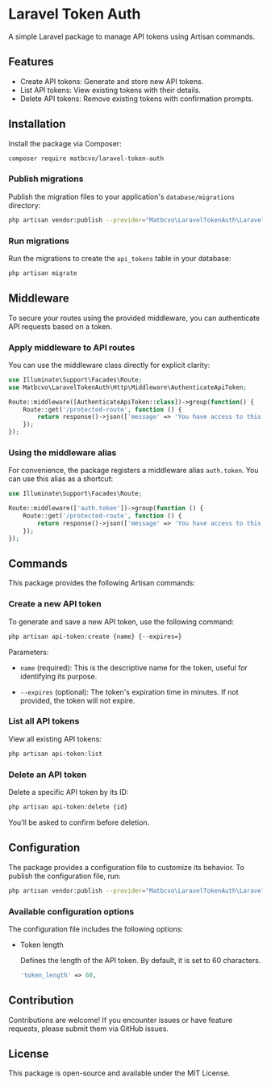 # Laravel Token Auth

A simple Laravel package to manage API tokens using Artisan commands.

## Features

- Create API tokens: Generate and store new API tokens.
- List API tokens: View existing tokens with their details.
- Delete API tokens: Remove existing tokens with confirmation prompts.

## Installation

Install the package via Composer:

```bash
composer require matbcvo/laravel-token-auth
```

### Publish migrations

Publish the migration files to your application's `database/migrations` directory:

```bash
php artisan vendor:publish --provider="Matbcvo\LaravelTokenAuth\LaravelTokenAuthServiceProvider" --tag=migrations
```

### Run migrations

Run the migrations to create the `api_tokens` table in your database:

```bash
php artisan migrate
```

## Middleware

To secure your routes using the provided middleware, you can authenticate API requests based on a token.

### Apply middleware to API routes

You can use the middleware class directly for explicit clarity:

```php
use Illuminate\Support\Facades\Route;
use Matbcvo\LaravelTokenAuth\Http\Middleware\AuthenticateApiToken;

Route::middleware([AuthenticateApiToken::class])->group(function() {
    Route::get('/protected-route', function () {
        return response()->json(['message' => 'You have access to this route!']);
    });
});
```

### Using the middleware alias

For convenience, the package registers a middleware alias `auth.token`. You can use this alias as a shortcut:

```php
use Illuminate\Support\Facades\Route;

Route::middleware(['auth.token'])->group(function () {
    Route::get('/protected-route', function () {
        return response()->json(['message' => 'You have access to this route!']);
    });
});
```

## Commands

This package provides the following Artisan commands:

### Create a new API token

To generate and save a new API token, use the following command:

```bash
php artisan api-token:create {name} {--expires=}
```

Parameters:

- `name` (required):
This is the descriptive name for the token, useful for identifying its purpose.

- `--expires` (optional):
The token's expiration time in minutes. If not provided, the token will not expire.

### List all API tokens

View all existing API tokens:

```bash
php artisan api-token:list
```

### Delete an API token

Delete a specific API token by its ID:

```bash
php artisan api-token:delete {id}
```

You’ll be asked to confirm before deletion.

## Configuration

The package provides a configuration file to customize its behavior. To publish the configuration file, run:

```bash
php artisan vendor:publish --provider="Matbcvo\LaravelTokenAuth\LaravelTokenAuthServiceProvider" --tag=config
```

### Available configuration options

The configuration file includes the following options:

- Token length

    Defines the length of the API token. By default, it is set to 60 characters.

    ```php
    'token_length' => 60,
    ```

## Contribution

Contributions are welcome! If you encounter issues or have feature requests, please submit them via GitHub issues.

## License

This package is open-source and available under the MIT License.